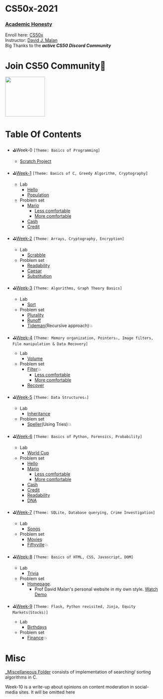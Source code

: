 # CS50x-2021
### **[Academic Honesty](https://cs50.harvard.edu/x/2021/honesty/)**
Enroll here: [CS50x](https://cs50.harvard.edu/x/)\
Instructor: [David J. Malan](https://cs.harvard.edu/malan/)\
Big Thanks to the ***active CS50 Discord Community***

# Join CS50 Community🤝
<a href="https://discord.gg/cs50"><img src="https://discord.com/assets/192cb9459cbc0f9e73e2591b700f1857.svg" width="128" height="128"></a>

# Table Of Contents
- ⛳Week-0  ```[Theme: Basics of Programming]```
  - [Scratch Project](https://scratch.mit.edu/projects/422144062/)

- ⛳[Week-1](pset1/) ```[Theme: Basics of C, Greedy Algorithm, Cryptography]```
  - Lab
    - [Hello](pset1/hello)
    - [Population](pset1/population)
  - Problem set
    - [Mario](pset1/mario)
      - [Less comfortable](pset1/mario/less)
      - [More comfortable](pset1/mario/more)
    - [Cash](pset1/cash)
    - [Credit](pset1/credit)
 
 - ⛳[Week-2](pset2/) ```[Theme: Arrays, Cryptography, Encryption]```
    - Lab
      - [Scrabble](pset2/scrabble)
    - Problem set
      - [Readability](pset2/readability)
      - [Caesar](pset2/caesar)
      - [Substitution](pset2/substitution)

 - ⛳[Week-3](pset3/) ```[Theme: Algorithms, Graph Theory Basics]```
    - Lab
      - [Sort](pset3/sort)
    - Problem set
      - [Plurality](pset3/plurality)
      - [Runoff](pset3/runoff)
      - [Tideman](pset3/tideman)(Recursive approach)💥

 - ⛳[Week-4](pset4/) ```[Theme: Memory organization, Pointers⚠, Image filters, File manipulation & Data Recovery]```
    - Lab
      - [Volume](pset4/volume)
    - Problem set
      - [Filter](pset4/filter)💥
        - [Less comfortable](pset4/filter/less)
        - [More comfortable](pset4/filter/more)
      - [Recover](pset4/recover)
 
 - ⛳[Week-5](pset5/) ```[Theme: Data Structures⚠]```
    - Lab
      - [Inheritance](pset5/inheritance)
    - Problem set
      - [Speller](pset5/speller)(Using Tries)💥 

- ⛳[Week-6](pset6/) ```[Theme: Basics of Python, Forensics, Probability]```
  - Lab
    - [World Cup](pset6/worldcup)
  - Problem set
    - [Hello](pset6/hello)
    - [Mario](pset6/mario)
      - [Less comfortable](pset6/mario/less)
      - [More comfortable](pset6/mario/more)
    - [Cash](pset6/cash)
    - [Credit](pset6/credit)
    - [Readability](pset6/readability)
    - [DNA](pset6/dna)

- ⛳[Week-7](pset7/) ```[Theme: SQLite, Database querying, Crime Investigation]```
  - Lab
    - [Songs](pset7/songs)
  - Problem set
    - [Movies](pset7/movies)
    - [Fiftyville](pset7/fiftyville)💥

- ⛳[Week-8](pset8/) ```[Theme: Basics of HTML, CSS, Javascript, DOM]```
  - Lab
    - [Trivia](pset8/trivia)
  - Problem set
    - [Homepage](pset8/homepage). 
      - Prof David Malan's personal website in my own style. [Watch Demo](https://vimeo.com/526587367)

- ⛳[Week-9](pset9/) ```[Theme: Flask, Python revisited, Jinja, Equity Markets(Stocks)]```
  - Lab
    - [Birthdays](pset9/birthdays)
  - Problem set
    - [Finance](pset9/finance)💥

# Misc
[_Miscellaneous Folder](_Miscellaneous) consists of implementation of searching/ sorting algorithms in C.

Week-10 is a write-up about opinions on content moderation in social-media sites. It will be omitted here
